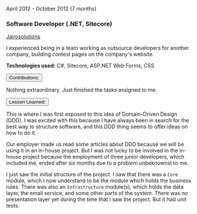 <div class="">
    <div class="float-right">
        <span class="text-primary experience-date">April 2012 - October 2012 (7 months)</span>
    </div>
    <div class="">
        <h3 class="mb-0">Software Developer (.NET, Sitecore)</h3>
        <div class="subheading mb-3">
            <a href="http://www.jairosolutions.com/">Jairosolutions</a>
        </div>
        <p class="col-md-10">
            I experienced being in a team working as outsource developers for another company, building contest pages on the company's website.
        </p>
        <p class="col-md-10 small">
            <strong>Technologies used:</strong> C#, Sitecore, ASP.NET Web Forms, CSS
        </p>
    </div>
</div>

<div class="col-md-10 accordion mt-2 d-print-none d-none" id="experience-1-jairo-accordion">
    <div class="card">
        <div class="card-header p-0" id="experience-1-jairo-heading-contributions">
            <p class="mb-0">
                <button class="btn btn-link btn-block text-left collapsed subheading-small" type="button" data-toggle="collapse" data-target="#experience-1-jairo-collapse-contributions" aria-expanded="true" aria-controls="experience-1-jairo-collapse-contributions">
                Contributions:
                </button>
            </p>
        </div>
        <div id="experience-1-jairo-collapse-contributions" class="collapse" aria-labelledby="experience-1-jairo-heading-contributions" data-parent="#experience-1-jairo-accordion">
            <div class="card-body">
                Nothing extraordinary. Just finished the tasks assigned to me.
            </div>
        </div>
    </div>
    <div class="card">
        <div class="card-header p-0" id="experience-1-jairo-heading-lessons-learned">
            <p class="mb-0">
                <button class="btn btn-link btn-block text-left collapsed subheading-small" type="button" data-toggle="collapse" data-target="#experience-1-jairo-collapse-lessons-learned" aria-expanded="false" aria-controls="experience-1-jairo-collapse-lessons-learned">
                Lesson Learned:
                </button>
            </p>
        </div>
        <div id="experience-1-jairo-collapse-lessons-learned" class="collapse" aria-labelledby="experience-1-jairo-heading-lessons-learned" data-parent="#experience-1-jairo-accordion">
	        <div class="card-body">
                <div class="pr-3">
                    <p>
                        This is where I was first exposed to this idea of Domain-Driven Design (DDD). I was excited with this because I have always been in search for the best way to structure software, and this DDD thing seems to offer ideas on how to do it. 
                    </p>
                    <p>
                        Our employer made us read some articles about DDD because we will be using it in an in-house project. But I was not lucky to be involved in the in-house project because the employment of three junior developers, which included me, ended after six months due to a problem unbeknownst to me.
                    </p>
                    <p>
                        I just saw the initial structure of the project. I saw that there was a <code>Core</code> module, which I now understand to be the module which holds the business rules. There was also an <code>Infrastructure</code> module(s), which holds the data layer, the email service, and some other parts of the system. There was no presentation layer yet during the time that I saw the project. But it had unit tests.
                    </p>
                </div>
            </div>
        </div>
    </div>
</div>

<div class="mb-5">

</div>
